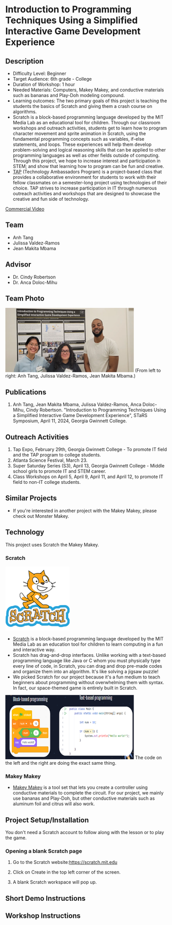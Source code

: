 # Introduction to Programming Techniques Using a Simplified Interactive Game Development Experience 
## Description
* Difficulty Level: Beginner
* Target Audience: 6th grade - College
* Duration of Workshop: 1 hour 
* Needed Materials: Computers, Makey Makey, and conductive materials such as bananas and Play-Doh modeling compound.
* Learning outcomes: The two primary goals of this project is teaching the students the basics of Scratch and giving them a crash course on algorithms.
* Scratch is a block-based programming language developed by the MIT Media Lab as an educational tool for children. Through our classroom workshops and outreach activities, students get to learn how to program character movement and sprite animation in Scratch, using the fundamental programming concepts such as variables, if-else statements, and loops. These experiences will help them develop problem-solving and logical reasoning skills that can be applied to other programming languages as well as other fields outside of computing. Through this project, we hope to increase interest and participation in STEM; and show that learning how to program can be fun and creative.
* [TAP](https://ggc.edu/academics/school-of-science-and-technology/research-internships-service-learning/technology-ambassador-program) (Technology Ambassadors Program) is a project-based class that provides a collaborative environment for students to work with their fellow classmates on a semester-long project using technologies of their choice. TAP strives to increase participation in IT through numerous outreach activities and workshops that are designed to showcase the creative and fun side of technology.

[Commercial Video](https://github.com/TAP-GGC/NinjaTurtles/assets/157164928/94b037a6-8912-44da-8a8c-84c0b8a0afb8)

## Team
* Anh Tang
* Julissa Valdez-Ramos
* Jean Makita Mbama

## Advisor
* Dr. Cindy Robertson
* Dr. Anca Doloc-Mihu

## Team Photo
<img src = "Media/Group Photo.webp" width="400" height="200">
(From left to right: Anh Tang, Julissa Valdez-Ramos, Jean Makita Mbama.) <br>

## Publications 
1. Anh Tang, Jean Makita Mbama, Julissa Valdez-Ramos, Anca Doloc-Mihu, Cindy Robertson. "Introduction to Programming Techniques Using a Simplified Interactive Game Development Experience", STaRS Symposium, April 11, 2024, Georgia Gwinnett College.  

## Outreach Activities 
1. Tap Expo, February 29th, Georgia Gwinnett College - To promote IT field and the TAP program to college students.
2. Atlanta Science Festival, March 23. 
3. Super Saturday Series (S3), April 13, Georgia Gwinnett College - Middle school girls to promote IT and STEM career.
4. Class Workshops on April 5, April 9, April 11, and April 12, to promote IT field to non-IT college students.

## Similar Projects
* If you're interested in another project with the Makey Makey, please check out Monster Makey. 

## Technology
This project uses Scratch the Makey Makey. 

### Scratch
<img src = "Media/scratch logo.png" width="200" height="200">

* [Scratch](https://scratch.mit.edu/) is a block-based programming language developed by the MIT Media Lab as an education tool for children to learn computing in a fun and interactive way.
* Scratch has drag-and-drop interfaces. Unlike working with a text-based programming language like Java or C whom you must physically type every line of code, in Scratch, you can drag and drop pre-made codes and organize them into an algorithm. It's like solving a jigsaw puzzle!
* We picked Scratch for our project because it's a fun medium to teach beginners about programming without overwhelming them with syntax. In fact, our space-themed game is entirely built in Scratch.

<img src = "Media/block-based language.png" width ="400" height="200">
The code on the left and the right are doing the exact same thing.

### Makey Makey
* [Makey Makey](https://makeymakey.com/) is a tool set that lets you create a controller using conductive materials to complete the circuit. For our project, we mainly use bananas and Play-Doh, but other conductive materials such as aluminum foil and citrus will also work. 

## Project Setup/Installation 
You don't need a Scratch account to follow along with the lesson or to play the game. 
### Opening a blank Scratch page 
1. Go to the Scratch website:https://scratch.mit.edu
2. Click on Create in the top left corner of the screen.



3. A blank Scratch workspace will pop up.





## Short Demo Instructions 

## Workshop Instructions 

